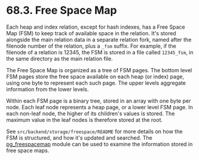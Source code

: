 # 68.3. Free Space Map

Each heap and index relation, except for hash indexes, has a Free Space Map (FSM) to keep track of available space in the relation. It's stored alongside the main relation data in a separate relation fork, named after the filenode number of the relation, plus a `_fsm` suffix. For example, if the filenode of a relation is 12345, the FSM is stored in a file called `12345_fsm`, in the same directory as the main relation file.

The Free Space Map is organized as a tree of FSM pages. The bottom level FSM pages store the free space available on each heap (or index) page, using one byte to represent each such page. The upper levels aggregate information from the lower levels.

Within each FSM page is a binary tree, stored in an array with one byte per node. Each leaf node represents a heap page, or a lower level FSM page. In each non-leaf node, the higher of its children's values is stored. The maximum value in the leaf nodes is therefore stored at the root.

See `src/backend/storage/freespace/README` for more details on how the FSM is structured, and how it's updated and searched. The [pg\_freespacemap](https://www.postgresql.org/docs/12/pgfreespacemap.html) module can be used to examine the information stored in free space maps.
